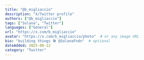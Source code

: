 ```yaml
---
title: "@b_migliaccio"
description: "X/Twitter profile"
authors: ["@b_migliaccio"]
tags: ["Solana", "Twitter"]
languages: ["General"]
url: "https://x.com/b_migliaccio"
avatar: "https://x.com/b_migliaccio/photo"  # or any image URL
bio: "building things 🛠️ @SolanaFndn"  # optional
dateAdded: 2025-08-12
category: "Twitter"
---
```

